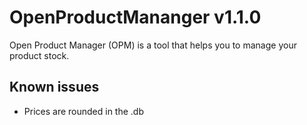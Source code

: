 # OpenProductMananger v1.1.0
Open Product Manager (OPM) is a tool that helps you to manage your product stock.

## Known issues
- Prices are rounded in the .db
